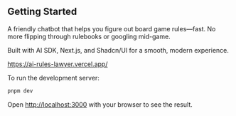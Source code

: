 ## Getting Started

A friendly chatbot that helps you figure out board game rules—fast. No more flipping through rulebooks or googling mid-game.

Built with AI SDK, Next.js, and Shadcn/UI for a smooth, modern experience. 

https://ai-rules-lawyer.vercel.app/

To run the development server:

```bash
pnpm dev
```

Open [http://localhost:3000](http://localhost:3000) with your browser to see the result.

